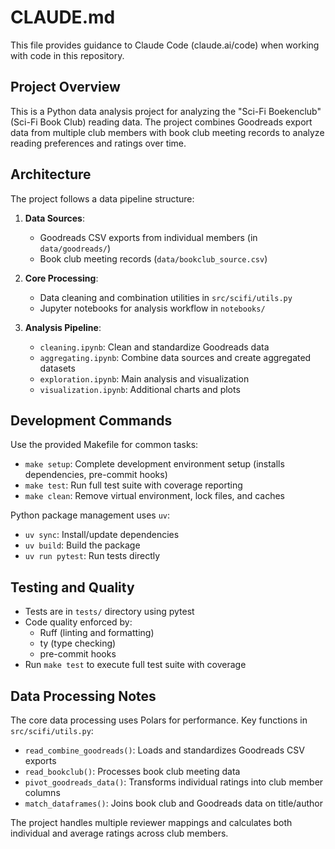 # CLAUDE.md

This file provides guidance to Claude Code (claude.ai/code) when working with code in this repository.

## Project Overview

This is a Python data analysis project for analyzing the "Sci-Fi Boekenclub" (Sci-Fi Book Club) reading data. The project combines Goodreads export data from multiple club members with book club meeting records to analyze reading preferences and ratings over time.

## Architecture

The project follows a data pipeline structure:

1. **Data Sources**:
   - Goodreads CSV exports from individual members (in `data/goodreads/`)
   - Book club meeting records (`data/bookclub_source.csv`)

2. **Core Processing**:
   - Data cleaning and combination utilities in `src/scifi/utils.py`
   - Jupyter notebooks for analysis workflow in `notebooks/`

3. **Analysis Pipeline**:
   - `cleaning.ipynb`: Clean and standardize Goodreads data
   - `aggregating.ipynb`: Combine data sources and create aggregated datasets
   - `exploration.ipynb`: Main analysis and visualization
   - `visualization.ipynb`: Additional charts and plots

## Development Commands

Use the provided Makefile for common tasks:

- `make setup`: Complete development environment setup (installs dependencies, pre-commit hooks)
- `make test`: Run full test suite with coverage reporting
- `make clean`: Remove virtual environment, lock files, and caches

Python package management uses `uv`:
- `uv sync`: Install/update dependencies
- `uv build`: Build the package
- `uv run pytest`: Run tests directly

## Testing and Quality

- Tests are in `tests/` directory using pytest
- Code quality enforced by:
  - Ruff (linting and formatting)
  - ty (type checking)
  - pre-commit hooks
- Run `make test` to execute full test suite with coverage

## Data Processing Notes

The core data processing uses Polars for performance. Key functions in `src/scifi/utils.py`:

- `read_combine_goodreads()`: Loads and standardizes Goodreads CSV exports
- `read_bookclub()`: Processes book club meeting data
- `pivot_goodreads_data()`: Transforms individual ratings into club member columns
- `match_dataframes()`: Joins book club and Goodreads data on title/author

The project handles multiple reviewer mappings and calculates both individual and average ratings across club members.
